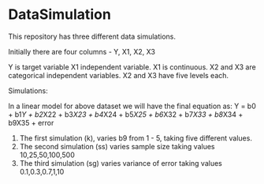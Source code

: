 # DataSimulation

This repository has three different data simulations.

Initially there are four columns - Y, X1, X2, X3

Y is target variable
X1 independent variable. X1 is continuous.
X2 and X3 are categorical independent variables. X2 and X3 have five levels each.

Simulations:

In a linear model for above dataset we will have the final equation as:
   Y = b0 + b1*Y + b2*X22 + b3*X23 + b4*X24 + b5*X25 + b6*X32 + b7*X33 + b8*X34 + b9X35 + error

1) The first simulation (k), varies b9 from 1 - 5, taking five different values.
2) The second simulation (ss) varies sample size taking values 10,25,50,100,500
3) The third simulation (sg) varies variance of error taking values 0.1,0.3,0.7,1,10
